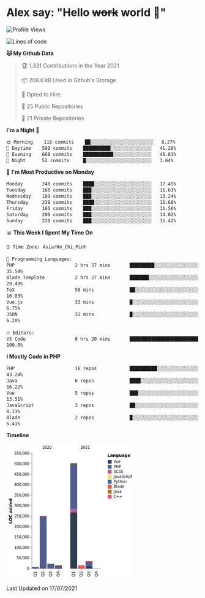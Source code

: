 # Alex say: "Hello ~~work~~ world 🐾"

<!--START_SECTION:waka-->
![Profile Views](http://img.shields.io/badge/Profile%20Views-0-blue)

![Lines of code](https://img.shields.io/badge/From%20Hello%20World%20I%27ve%20Written-853391%20lines%20of%20code-blue)

**🐱 My Github Data** 

> 🏆 1,331 Contributions in the Year 2021
 > 
> 📦 206.6 kB Used in Github's Storage 
 > 
> 💼 Opted to Hire
 > 
> 📜 25 Public Repositories 
 > 
> 🔑 21 Private Repositories  
 > 
**I'm a Night 🦉** 

```text
🌞 Morning    118 commits    ██░░░░░░░░░░░░░░░░░░░░░░░   8.27% 
🌆 Daytime    589 commits    ██████████░░░░░░░░░░░░░░░   41.28% 
🌃 Evening    668 commits    ███████████░░░░░░░░░░░░░░   46.81% 
🌙 Night      52 commits     █░░░░░░░░░░░░░░░░░░░░░░░░   3.64%

```
📅 **I'm Most Productive on Monday** 

```text
Monday       249 commits    ████░░░░░░░░░░░░░░░░░░░░░   17.45% 
Tuesday      166 commits    ███░░░░░░░░░░░░░░░░░░░░░░   11.63% 
Wednesday    189 commits    ███░░░░░░░░░░░░░░░░░░░░░░   13.24% 
Thursday     238 commits    ████░░░░░░░░░░░░░░░░░░░░░   16.68% 
Friday       165 commits    ███░░░░░░░░░░░░░░░░░░░░░░   11.56% 
Saturday     200 commits    ███░░░░░░░░░░░░░░░░░░░░░░   14.02% 
Sunday       220 commits    ███░░░░░░░░░░░░░░░░░░░░░░   15.42%

```


📊 **This Week I Spent My Time On** 

```text
⌚︎ Time Zone: Asia/Ho_Chi_Minh

💬 Programming Languages: 
PHP                      2 hrs 57 mins       █████████░░░░░░░░░░░░░░░░   35.54% 
Blade Template           2 hrs 27 mins       ███████░░░░░░░░░░░░░░░░░░   29.49% 
TeX                      50 mins             ██░░░░░░░░░░░░░░░░░░░░░░░   10.03% 
Vue.js                   33 mins             █░░░░░░░░░░░░░░░░░░░░░░░░   6.75% 
JSON                     31 mins             █░░░░░░░░░░░░░░░░░░░░░░░░   6.28%

🔥 Editors: 
VS Code                  8 hrs 20 mins       █████████████████████████   100.0%

```

**I Mostly Code in PHP** 

```text
PHP                      16 repos            ██████████░░░░░░░░░░░░░░░   43.24% 
Java                     6 repos             ████░░░░░░░░░░░░░░░░░░░░░   16.22% 
Vue                      5 repos             ███░░░░░░░░░░░░░░░░░░░░░░   13.51% 
JavaScript               3 repos             ██░░░░░░░░░░░░░░░░░░░░░░░   8.11% 
Blade                    2 repos             █░░░░░░░░░░░░░░░░░░░░░░░░   5.41%

```


**Timeline**

![Chart not found](https://raw.githubusercontent.com/alexzvn/alexzvn/main/charts/bar_graph.png) 


 Last Updated on 17/07/2021
<!--END_SECTION:waka-->
